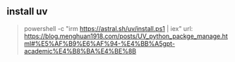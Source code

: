 ## install uv
 > powershell -c "irm https://astral.sh/uv/install.ps1 | iex"
 > url: https://blog.menghuan1918.com/posts/UV_python_packge_manage.html#%E5%AF%B9%E6%AF%94-%E4%BB%A5gpt-academic%E4%B8%BA%E4%BE%8B
